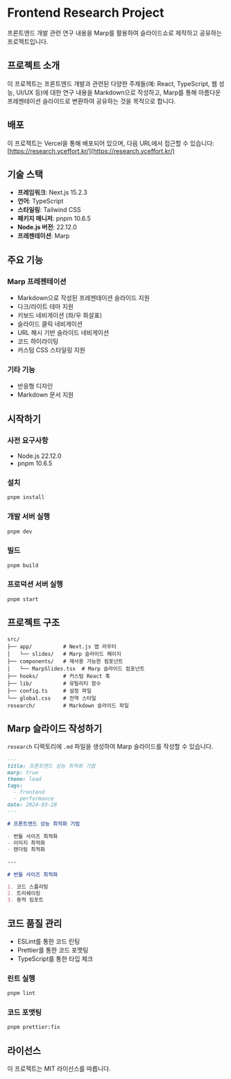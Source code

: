 # Frontend Research Project

프론트엔드 개발 관련 연구 내용을 Marp를 활용하여 슬라이드쇼로 제작하고 공유하는 프로젝트입니다.

## 프로젝트 소개

이 프로젝트는 프론트엔드 개발과 관련된 다양한 주제들(예: React, TypeScript, 웹 성능, UI/UX 등)에 대한 연구 내용을 Markdown으로 작성하고, Marp를 통해 아름다운 프레젠테이션 슬라이드로 변환하여 공유하는 것을 목적으로 합니다.

## 배포

이 프로젝트는 Vercel을 통해 배포되어 있으며, 다음 URL에서 접근할 수 있습니다: [https://research.yceffort.kr/](https://research.yceffort.kr/)

## 기술 스택

- **프레임워크**: Next.js 15.2.3
- **언어**: TypeScript
- **스타일링**: Tailwind CSS
- **패키지 매니저**: pnpm 10.6.5
- **Node.js 버전**: 22.12.0
- **프레젠테이션**: Marp

## 주요 기능

### Marp 프레젠테이션

- Markdown으로 작성된 프레젠테이션 슬라이드 지원
- 다크/라이트 테마 지원
- 키보드 네비게이션 (좌/우 화살표)
- 슬라이드 클릭 네비게이션
- URL 해시 기반 슬라이드 네비게이션
- 코드 하이라이팅
- 커스텀 CSS 스타일링 지원

### 기타 기능

- 반응형 디자인
- Markdown 문서 지원

## 시작하기

### 사전 요구사항

- Node.js 22.12.0
- pnpm 10.6.5

### 설치

```bash
pnpm install
```

### 개발 서버 실행

```bash
pnpm dev
```

### 빌드

```bash
pnpm build
```

### 프로덕션 서버 실행

```bash
pnpm start
```

## 프로젝트 구조

```
src/
├── app/          # Next.js 앱 라우터
│   └── slides/   # Marp 슬라이드 페이지
├── components/   # 재사용 가능한 컴포넌트
│   └── MarpSlides.tsx  # Marp 슬라이드 컴포넌트
├── hooks/        # 커스텀 React 훅
├── lib/          # 유틸리티 함수
├── config.ts     # 설정 파일
└── global.css    # 전역 스타일
research/         # Markdown 슬라이드 파일
```

## Marp 슬라이드 작성하기

`research` 디렉토리에 `.md` 파일을 생성하여 Marp 슬라이드를 작성할 수 있습니다.

```markdown
---
title: 프론트엔드 성능 최적화 기법
marp: true
theme: lead
tags:
  - frontend
  - performance
date: 2024-03-28
---

# 프론트엔드 성능 최적화 기법

- 번들 사이즈 최적화
- 이미지 최적화
- 렌더링 최적화

---

# 번들 사이즈 최적화

1. 코드 스플리팅
2. 트리쉐이킹
3. 동적 임포트
```

## 코드 품질 관리

- ESLint를 통한 코드 린팅
- Prettier를 통한 코드 포맷팅
- TypeScript를 통한 타입 체크

### 린트 실행

```bash
pnpm lint
```

### 코드 포맷팅

```bash
pnpm prettier:fix
```

## 라이선스

이 프로젝트는 MIT 라이선스를 따릅니다.
